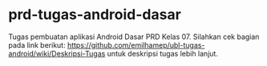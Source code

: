 # prd-tugas-android-dasar
Tugas pembuatan aplikasi Android Dasar PRD Kelas 07. Silahkan cek bagian pada link berikut: https://github.com/emilhamep/ubl-tugas-android/wiki/Deskripsi-Tugas untuk deskripsi tugas lebih lanjut.
